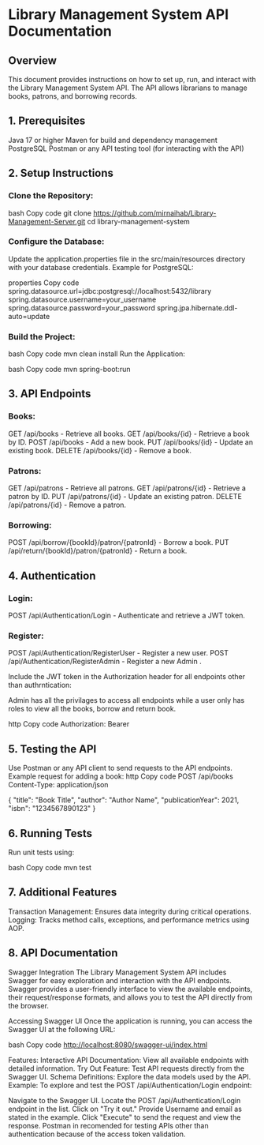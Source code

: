 # Library Management System API Documentation

## Overview
This document provides instructions on how to set up, run, and interact with the Library Management System API. The API allows librarians to manage books, patrons, and borrowing records.

## 1. Prerequisites

Java 17 or higher
Maven for build and dependency management
PostgreSQL
Postman or any API testing tool (for interacting with the API)

## 2. Setup Instructions

### Clone the Repository:

bash
Copy code
git clone <https://github.com/mirnaihab/Library-Management-Server.git>
cd library-management-system

### Configure the Database:

Update the application.properties file in the src/main/resources directory with your database credentials.
Example for PostgreSQL:

properties
Copy code
spring.datasource.url=jdbc:postgresql://localhost:5432/library
spring.datasource.username=your_username
spring.datasource.password=your_password
spring.jpa.hibernate.ddl-auto=update

### Build the Project:

bash
Copy code
mvn clean install
Run the Application:

bash
Copy code
mvn spring-boot:run

## 3. API Endpoints

### Books:

GET /api/books - Retrieve all books.
GET /api/books/{id} - Retrieve a book by ID.
POST /api/books - Add a new book.
PUT /api/books/{id} - Update an existing book.
DELETE /api/books/{id} - Remove a book.

### Patrons:

GET /api/patrons - Retrieve all patrons.
GET /api/patrons/{id} - Retrieve a patron by ID.
PUT /api/patrons/{id} - Update an existing patron.
DELETE /api/patrons/{id} - Remove a patron.

### Borrowing:

POST /api/borrow/{bookId}/patron/{patronId} - Borrow a book.
PUT /api/return/{bookId}/patron/{patronId} - Return a book.

## 4. Authentication

### Login:
POST /api/Authentication/Login - Authenticate and retrieve a JWT token.
### Register:
POST /api/Authentication/RegisterUser - Register a new user.
POST /api/Authentication/RegisterAdmin - Register a new Admin .

Include the JWT token in the Authorization header for all endpoints other than authrntication:

Admin has all the privilages to access all endpoints while a user only has roles to view all the books, borrow and return book.

http
Copy code
Authorization: Bearer <your-token>

## 5. Testing the API
Use Postman or any API client to send requests to the API endpoints.
Example request for adding a book:
http
Copy code
POST /api/books
Content-Type: application/json

{
  "title": "Book Title",
  "author": "Author Name",
  "publicationYear": 2021,
  "isbn": "1234567890123"
}

## 6. Running Tests
Run unit tests using:

bash
Copy code
mvn test

## 7. Additional Features
Transaction Management: Ensures data integrity during critical operations.
Logging: Tracks method calls, exceptions, and performance metrics using AOP.

## 8. API Documentation

Swagger Integration
The Library Management System API includes Swagger for easy exploration and interaction with the API endpoints. Swagger provides a user-friendly interface to view the available endpoints, their request/response formats, and allows you to test the API directly from the browser.

Accessing Swagger UI
Once the application is running, you can access the Swagger UI at the following URL:

bash
Copy code
[http://localhost:8080/swagger-ui/index.html](http://localhost:8080/swagger-ui/index.html#/)

Features:
Interactive API Documentation: View all available endpoints with detailed information.
Try Out Feature: Test API requests directly from the Swagger UI.
Schema Definitions: Explore the data models used by the API.
Example:
To explore and test the POST /api/Authentication/Login endpoint:

Navigate to the Swagger UI.
Locate the POST /api/Authentication/Login endpoint in the list.
Click on "Try it out."
Provide Username and email as stated in the example.
Click "Execute" to send the request and view the response.
Postman in recomended for testing APIs other than authentication because of the access token validation.
